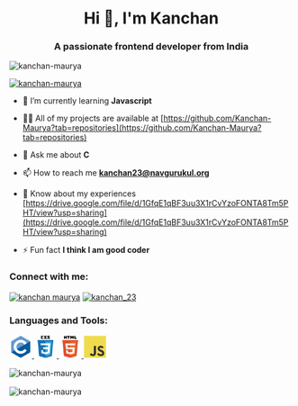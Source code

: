 <h1 align="center">Hi 👋, I'm Kanchan</h1>
<h3 align="center">A passionate frontend developer from India</h3>

<p align="left"> <img src="https://komarev.com/ghpvc/?username=kanchan-maurya&label=Profile%20views&color=0e75b6&style=flat" alt="kanchan-maurya" /> </p>

<p align="left"> <a href="https://github.com/ryo-ma/github-profile-trophy"><img src="https://github-profile-trophy.vercel.app/?username=kanchan-maurya" alt="kanchan-maurya" /></a> </p>

- 🌱 I’m currently learning **Javascript**

- 👨‍💻 All of my projects are available at [https://github.com/Kanchan-Maurya?tab=repositories](https://github.com/Kanchan-Maurya?tab=repositories)

- 💬 Ask me about **C**

- 📫 How to reach me **kanchan23@navgurukul.org**

- 📄 Know about my experiences [https://drive.google.com/file/d/1GfqE1qBF3uu3X1rCvYzoFONTA8Tm5PHT/view?usp=sharing](https://drive.google.com/file/d/1GfqE1qBF3uu3X1rCvYzoFONTA8Tm5PHT/view?usp=sharing)

- ⚡ Fun fact **I think I am good coder**

<h3 align="left">Connect with me:</h3>
<p align="left">
<a href="https://linkedin.com/in/kanchan maurya" target="blank"><img align="center" src="https://raw.githubusercontent.com/rahuldkjain/github-profile-readme-generator/master/src/images/icons/Social/linked-in-alt.svg" alt="kanchan maurya" height="30" width="40" /></a>
<a href="https://www.codechef.com/users/kanchan_23" target="blank"><img align="center" src="https://cdn.jsdelivr.net/npm/simple-icons@3.1.0/icons/codechef.svg" alt="kanchan_23" height="30" width="40" /></a>
</p>

<h3 align="left">Languages and Tools:</h3>
<p align="left"> <a href="https://www.cprogramming.com/" target="_blank" rel="noreferrer"> <img src="https://raw.githubusercontent.com/devicons/devicon/master/icons/c/c-original.svg" alt="c" width="40" height="40"/> </a> <a href="https://www.w3schools.com/css/" target="_blank" rel="noreferrer"> <img src="https://raw.githubusercontent.com/devicons/devicon/master/icons/css3/css3-original-wordmark.svg" alt="css3" width="40" height="40"/> </a> <a href="https://www.w3.org/html/" target="_blank" rel="noreferrer"> <img src="https://raw.githubusercontent.com/devicons/devicon/master/icons/html5/html5-original-wordmark.svg" alt="html5" width="40" height="40"/> </a> <a href="https://developer.mozilla.org/en-US/docs/Web/JavaScript" target="_blank" rel="noreferrer"> <img src="https://raw.githubusercontent.com/devicons/devicon/master/icons/javascript/javascript-original.svg" alt="javascript" width="40" height="40"/> </a> </p>

<p><img align="center" src="https://github-readme-stats.vercel.app/api/top-langs?username=kanchan-maurya&show_icons=true&locale=en&layout=compact" alt="kanchan-maurya" /></p>

<p><img align="center" src="https://github-readme-streak-stats.herokuapp.com/?user=kanchan-maurya&" alt="kanchan-maurya" /></p>



